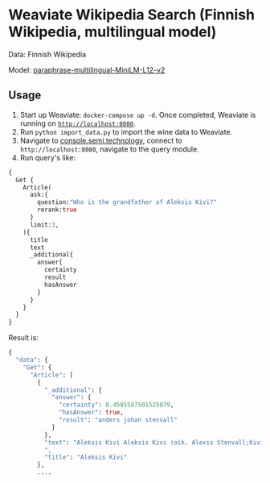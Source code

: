 # Weaviate Wikipedia Search (Finnish Wikipedia, multilingual model)

Data: Finnish Wikipedia

Model: [paraphrase-multilingual-MiniLM-L12-v2](https://huggingface.co/sentence-transformers/paraphrase-multilingual-MiniLM-L12-v2)


## Usage

1. Start up Weaviate: `docker-compose up -d`. Once completed, Weaviate is running on [`http://localhost:8080`]().
3. Run `python import_data.py` to import the wine data to Weaviate.
4. Navigate to [console.semi.technology](https://console.semi.technology/), connect to `http://localhost:8080`, navigate to the query module.
5. Run query's like:
```graphql
{
  Get {
    Article(
      ask:{
        question:"Who is the grandfather of Aleksis Kivi?"
        rerank:true
      }
      limit:3,
    ){
      title
      text
      _additional{
        answer{
          certainty
          result
          hasAnswer
        }
      }
    }
  }
}
```

Result is:

```graphql
{
  "data": {
    "Get": {
      "Article": [
        {
          "_additional": {
            "answer": {
              "certainty": 0.4585587501525879,
              "hasAnswer": true,
              "result": "anders johan stenvall"
            }
          },
          "text": "Aleksis Kivi Aleksis Kivi (oik. Alexis Stenvall;Kivien nimet. Yle.fi: Aristoteleen kantaapää. 10. lokakuuta 1834 Nurmijärvi – 31. joulukuuta 1872 Tuusula) oli suomalainen kirjailija. Kivi kirjoitti kansallisromaanin aseman saavuttaneen romaanin \"Seitsemän veljestä\" (1870), näytelmiä kuten \"Nummisuutarit\" (1864) ja runoja.\"Suuri henkilökirja\" 2001, s.336. Kiven teksteissä on sekä romanttisia että realistisia piirteitä. Kivi kykeni luomaan usealla kirjallisuuden alalla korkeatasoisen tuotannon aikana, jolloin suomenkielisen kirjallisuuden perinnettä, kansanrunoutta lukuun ottamatta, ei ollut olemassa. Kivi oli ensimmäinen suomalainen ammattikirjailija. 1900-luvun alun Kivi-renessanssista alkaen hän on ollut Suomen kansalliskirjailija. Useita Aleksis Kiven runoja ja teoksiin sisältyviä laulutekstejä on sävelletty lauluiksi. Näitä ovat muun muassa ”Onnelliset”, ”Keinu”, ”Metsämiehen laulu”, ”Oravan laulu”, ”Sydämeni laulu”, ”Seitsemän miehen voima” ja ”Mitä minä huolin”. Kiven isoisän isällä Johan Stenvallilla oli ollut Nurmijärven Palojoella sotilastorppa vuodesta 1766. Vanhimmat tunnetut esivanhemmat ovat Yrjö Blomstedtin mukaan Janakkalasta. Äidinisä Antti Hamberg eli seppänä Tuusulan Nahkelassa. Aleksis Kiven isänisä Anders Johan Stenvall oli merimies. Kirjailijan oma isä Erik Stenvall oli asunut lapsuutensa Helsingissä.......
          ",
          "title": "Aleksis Kivi"
        },
        ....
```
